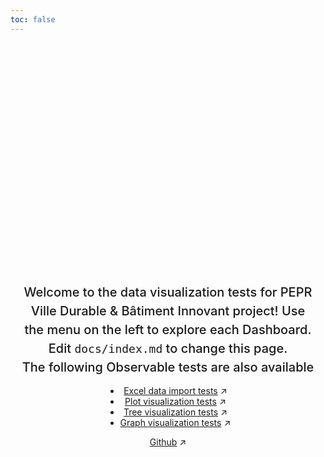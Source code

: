 ```yaml
---
toc: false
---
```


<style>

.hero {
  display: flex;
  flex-direction: column;
  align-items: center;
  font-family: var(--sans-serif);
  margin: 4rem 0 8rem;
  text-wrap: balance;
  text-align: center;
}

.hero h1 {
  margin: 2rem 0;
  max-width: none;
  font-size: 14vw;
  font-weight: 900;
  line-height: 1;
  background: linear-gradient(30deg, var(--theme-foreground-focus), currentColor);
  -webkit-background-clip: text;
  -webkit-text-fill-color: transparent;
  background-clip: text;
}

.hero h2 {
  margin: 0;
  max-width: 34em;
  font-size: 20px;
  font-style: initial;
  font-weight: 500;
  line-height: 1.5;
  color: var(--theme-foreground-muted);
}

@media (min-width: 640px) {
  .hero h1 {
    font-size: 90px;
  }
}

</style>

<div class="hero">
  <h1>Data visualization tests</h1>
  <h2>Welcome to the data visualization tests for PEPR Ville Durable & Bâtiment Innovant project! Use the menu on the left to explore each Dashboard. Edit&nbsp;<code style="font-size: 90%;">docs/index.md</code> to change this page.</h2>
  <h2>The following Observable tests are also available</h2>
  <ul>
    <li><a href="./test-import">Excel data import tests<span style="display: inline-block; margin-left: 0.25rem;">↗︎</span></a></li>
    <li><a href="./test-plot">Plot visualization tests<span style="display: inline-block; margin-left: 0.25rem;">↗︎</span></a></li>
    <li><a href="./test-tree">Tree visualization tests<span style="display: inline-block; margin-left: 0.25rem;">↗︎</span></a></li>
    <li><a href="./test-graph">Graph visualization tests<span style="display: inline-block; margin-left: 0.25rem;">↗︎</span></a></li>
  </ul>
  <a href="https://github.com/VCityTeam/PEPR-VDBI" target="_blank">Github<span style="display: inline-block; margin-left: 0.25rem;">↗︎</span></a>
</div>
